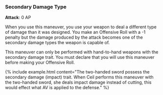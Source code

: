 ### Secondary Damage Type
**Attack**: 0 AP

When you use this maneuver, you use your weapon to deal a different type of damage than it was designed. You make an Offensive Roll with a -1 penalty but the damage produced by the attack becomes one of the secondary damage types the weapon is capable of.

This maneuver can only be performed with hand-to-hand weapons with the secondary damage trait. You must declare that you will use this maneuver before making your Offensive Roll.

{% include example.html content="The two-handed sword possess the secondary damage (impact) trait. When Ceil performs this maneuver with the two-handed sword, she deals impact damage instead of cutting, this would effect what AV is applied to the defense." %}